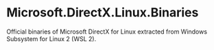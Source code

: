 ﻿# Microsoft.DirectX.Linux.Binaries

Official binaries of Microsoft DirectX for Linux extracted from Windows
Subsystem for Linux 2 (WSL 2).
